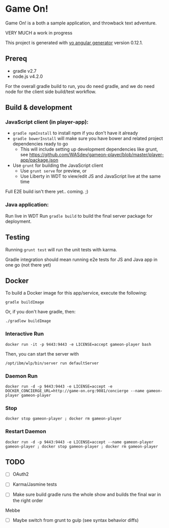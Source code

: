 # Game On! 

Game On! is a both a sample application, and throwback text adventure.

VERY MUCH a work in progress

This project is generated with [yo angular generator](https://github.com/yeoman/generator-angular)
version 0.12.1.

## Prereq

* gradle v2.7
* node.js v4.2.0

For the overall gradle build to run, you do need gradle, and we do need node for the
client side build/test workflow.

## Build & development

### JavaScript client (in player-app): 

* `gradle npmInstall` to install npm if you don't have it already
* `gradle bowerInstall` will make sure you have bower and related project dependencies ready to go
  * This will include setting up development dependencies like grunt, see https://github.com/WASdev/gameon-player/blob/master/player-app/package.json
* Use `grunt` for building the JavaScript client
  * Use `grunt serve` for preview, or
  * Use Liberty in WDT to view/edit JS and JavaScript live at the same time 

Full E2E build isn't there yet.. coming. ;)

### Java application: 

Run live in WDT
Run `gradle build` to build the final server package for deployment.

## Testing

Running `grunt test` will run the unit tests with karma.

Gradle integration should mean running e2e tests for JS and Java app in one go (not there yet)

## Docker

To build a Docker image for this app/service, execute the following:

```
gradle buildImage
```

Or, if you don't have gradle, then:

```
./gradlew buildImage
```

### Interactive Run

```
docker run -it -p 9443:9443 -e LICENSE=accept gameon-player bash
```

Then, you can start the server with 
```
/opt/ibm/wlp/bin/server run defaultServer
```

### Daemon Run

```
docker run -d -p 9443:9443 -e LICENSE=accept -e DOCKER_CONCIERGE_URL=http://game-on.org:9081/concierge --name gameon-player gameon-player
```

### Stop

```
docker stop gameon-player ; docker rm gameon-player
```

### Restart Daemon

```
docker run -d -p 9443:9443 -e LICENSE=accept --name gameon-player gameon-player ; docker stop gameon-player ; docker rm gameon-player
```


## TODO

- [ ] OAuth2
- [ ] Karma/Jasmine tests
- [ ] Make sure build gradle runs the whole show and builds the final war in the right order



Mebbe
- [ ] Maybe switch from grunt to gulp (see syntax behavior diffs)
